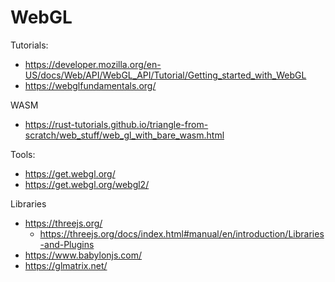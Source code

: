 # WebGL

Tutorials:
- https://developer.mozilla.org/en-US/docs/Web/API/WebGL_API/Tutorial/Getting_started_with_WebGL
- https://webglfundamentals.org/

WASM 
- https://rust-tutorials.github.io/triangle-from-scratch/web_stuff/web_gl_with_bare_wasm.html

Tools:
- https://get.webgl.org/
- https://get.webgl.org/webgl2/

Libraries
- https://threejs.org/
  - https://threejs.org/docs/index.html#manual/en/introduction/Libraries-and-Plugins
- https://www.babylonjs.com/
- https://glmatrix.net/